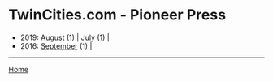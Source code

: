 # TwinCities.com - Pioneer Press

  * 2019: 
      [August](./twincities-com-pioneer-press-2019-08.md) (1) | 
      [July](./twincities-com-pioneer-press-2019-07.md) (1) | 
  * 2016: 
      [September](./twincities-com-pioneer-press-2016-09.md) (1) | 

----

[Home](../)
